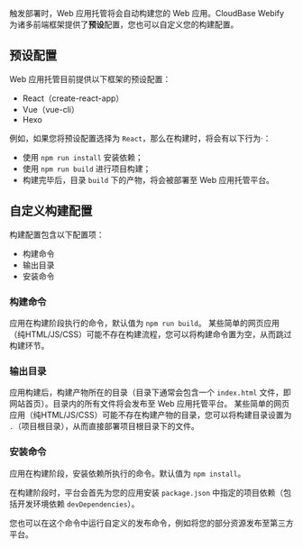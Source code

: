 
触发部署时，Web 应用托管将会自动构建您的 Web 应用。CloudBase Webify 为诸多前端框架提供了**预设**配置，您也可以自定义您的构建配置。

## 预设配置

Web 应用托管目前提供以下框架的预设配置：

- React（create-react-app）
- Vue（vue-cli）
- Hexo

例如，如果您将预设配置选择为 `React`，那么在构建时，将会有以下行为·：

- 使用 `npm run install` 安装依赖；
- 使用 `npm run build` 进行项目构建；
- 构建完毕后，目录 `build` 下的产物，将会被部署至 Web 应用托管平台。

## 自定义构建配置

构建配置包含以下配置项：

- 构建命令
- 输出目录
- 安装命令

### 构建命令

应用在构建阶段执行的命令，默认值为 `npm run build`。
<dx-alert infotype="explain" title="">
某些简单的网页应用（纯HTML/JS/CSS）可能不存在构建流程，您可以将构建命令置为空，从而跳过构建环节。
</dx-alert>

### 输出目录

应用构建后，构建产物所在的目录（目录下通常会包含一个 `index.html` 文件，即网站首页）。目录内的所有文件将会发布至 Web 应用托管平台。
<dx-alert infotype="explain" title="">
某些简单的网页应用（纯HTML/JS/CSS）可能不存在构建产物的目录，您可以将构建目录设置为 `.`（项目根目录），从而直接部署项目根目录下的文件。
</dx-alert>



### 安装命令

应用在构建阶段，安装依赖所执行的命令。默认值为 `npm install`。

在构建阶段时，平台会首先为您的应用安装 `package.json` 中指定的项目依赖（包括开发环境依赖 `devDependencies`）。

您也可以在这个命令中运行自定义的发布命令，例如将您的部分资源发布至第三方平台。